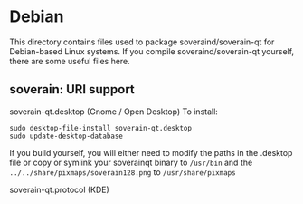 
Debian
====================
This directory contains files used to package soveraind/soverain-qt
for Debian-based Linux systems. If you compile soveraind/soverain-qt yourself, there are some useful files here.

## soverain: URI support ##


soverain-qt.desktop  (Gnome / Open Desktop)
To install:

	sudo desktop-file-install soverain-qt.desktop
	sudo update-desktop-database

If you build yourself, you will either need to modify the paths in
the .desktop file or copy or symlink your soverainqt binary to `/usr/bin`
and the `../../share/pixmaps/soverain128.png` to `/usr/share/pixmaps`

soverain-qt.protocol (KDE)

